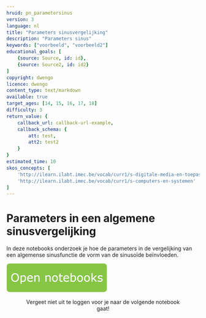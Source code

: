 ```yaml
---
hruid: pn_parametersinus
version: 3
language: nl
title: "Parameters sinusvergelijking"
description: "Parameters sinus"
keywords: ["voorbeeld", "voorbeeld2"]
educational_goals: [
    {source: Source, id: id}, 
    {source: Source2, id: id2}
]
copyright: dwengo
licence: dwengo
content_type: text/markdown
available: true
target_ages: [14, 15, 16, 17, 18]
difficulty: 3
return_value: {
    callback_url: callback-url-example,
    callback_schema: {
        att: test,
        att2: test2
    }
}
estimated_time: 10
skos_concepts: [
    'http://ilearn.ilabt.imec.be/vocab/curr1/s-digitale-media-en-toepassingen', 
    'http://ilearn.ilabt.imec.be/vocab/curr1/s-computers-en-systemen'
]
---
```

# Parameters in een algemene sinusvergelijking
In deze notebooks onderzoek je hoe de parameters in de vergelijking van een algemense sinusfunctie de vorm van de sinusoïde beïnvloeden. 

[![](embed/Knop.png "Knop")](https://kiks.ilabt.imec.be/jupyterhub/?id=0903 "Notebooks parameters algemene sinusvergelijking")
<figure>
    <figcaption align = "center">Vergeet niet uit te loggen voor je naar de volgende notebook gaat!</figcaption>
</figure>

